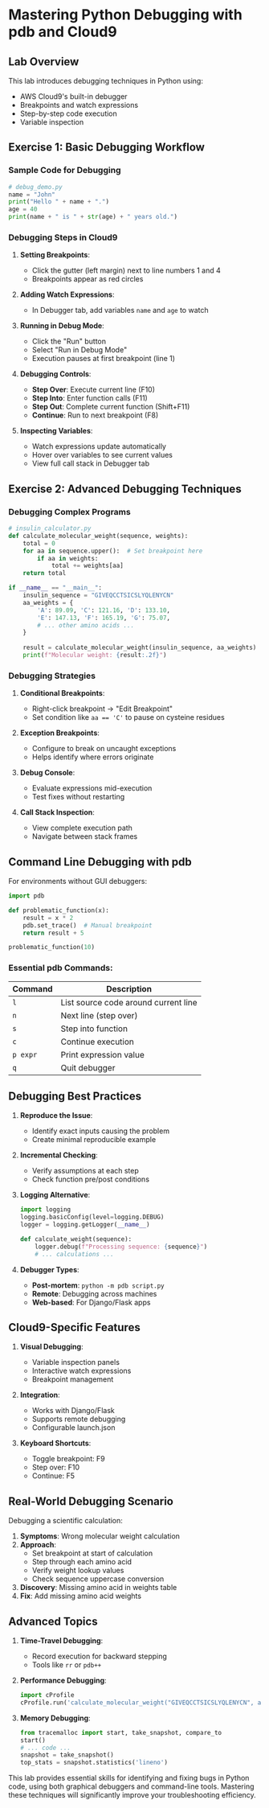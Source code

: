 # Mastering Python Debugging with pdb and Cloud9

## Lab Overview
This lab introduces debugging techniques in Python using:
- AWS Cloud9's built-in debugger
- Breakpoints and watch expressions
- Step-by-step code execution
- Variable inspection

## Exercise 1: Basic Debugging Workflow

### Sample Code for Debugging
```python
# debug_demo.py
name = "John"
print("Hello " + name + ".")
age = 40
print(name + " is " + str(age) + " years old.")
```

### Debugging Steps in Cloud9

1. **Setting Breakpoints**:
   - Click the gutter (left margin) next to line numbers 1 and 4
   - Breakpoints appear as red circles

2. **Adding Watch Expressions**:
   - In Debugger tab, add variables `name` and `age` to watch

3. **Running in Debug Mode**:
   - Click the "Run" button
   - Select "Run in Debug Mode"
   - Execution pauses at first breakpoint (line 1)

4. **Debugging Controls**:
   - **Step Over**: Execute current line (F10)
   - **Step Into**: Enter function calls (F11)
   - **Step Out**: Complete current function (Shift+F11)
   - **Continue**: Run to next breakpoint (F8)

5. **Inspecting Variables**:
   - Watch expressions update automatically
   - Hover over variables to see current values
   - View full call stack in Debugger tab

## Exercise 2: Advanced Debugging Techniques

### Debugging Complex Programs
```python
# insulin_calculator.py
def calculate_molecular_weight(sequence, weights):
    total = 0
    for aa in sequence.upper():  # Set breakpoint here
        if aa in weights:
            total += weights[aa]
    return total

if __name__ == "__main__":
    insulin_sequence = "GIVEQCCTSICSLYQLENYCN"
    aa_weights = {
        'A': 89.09, 'C': 121.16, 'D': 133.10, 
        'E': 147.13, 'F': 165.19, 'G': 75.07,
        # ... other amino acids ...
    }
    
    result = calculate_molecular_weight(insulin_sequence, aa_weights)
    print(f"Molecular weight: {result:.2f}")
```

### Debugging Strategies

1. **Conditional Breakpoints**:
   - Right-click breakpoint → "Edit Breakpoint"
   - Set condition like `aa == 'C'` to pause on cysteine residues

2. **Exception Breakpoints**:
   - Configure to break on uncaught exceptions
   - Helps identify where errors originate

3. **Debug Console**:
   - Evaluate expressions mid-execution
   - Test fixes without restarting

4. **Call Stack Inspection**:
   - View complete execution path
   - Navigate between stack frames

## Command Line Debugging with pdb

For environments without GUI debuggers:

```python
import pdb

def problematic_function(x):
    result = x * 2
    pdb.set_trace()  # Manual breakpoint
    return result + 5

problematic_function(10)
```

### Essential pdb Commands:
| Command | Description |
|---------|-------------|
| `l` | List source code around current line |
| `n` | Next line (step over) |
| `s` | Step into function |
| `c` | Continue execution |
| `p expr` | Print expression value |
| `q` | Quit debugger |

## Debugging Best Practices

1. **Reproduce the Issue**:
   - Identify exact inputs causing the problem
   - Create minimal reproducible example

2. **Incremental Checking**:
   - Verify assumptions at each step
   - Check function pre/post conditions

3. **Logging Alternative**:
   ```python
   import logging
   logging.basicConfig(level=logging.DEBUG)
   logger = logging.getLogger(__name__)
   
   def calculate_weight(sequence):
       logger.debug(f"Processing sequence: {sequence}")
       # ... calculations ...
   ```

4. **Debugger Types**:
   - **Post-mortem**: `python -m pdb script.py`
   - **Remote**: Debugging across machines
   - **Web-based**: For Django/Flask apps

## Cloud9-Specific Features

1. **Visual Debugging**:
   - Variable inspection panels
   - Interactive watch expressions
   - Breakpoint management

2. **Integration**:
   - Works with Django/Flask
   - Supports remote debugging
   - Configurable launch.json

3. **Keyboard Shortcuts**:
   - Toggle breakpoint: F9
   - Step over: F10
   - Continue: F5

## Real-World Debugging Scenario

Debugging a scientific calculation:

1. **Symptoms**: Wrong molecular weight calculation
2. **Approach**:
   - Set breakpoint at start of calculation
   - Step through each amino acid
   - Verify weight lookup values
   - Check sequence uppercase conversion
3. **Discovery**: Missing amino acid in weights table
4. **Fix**: Add missing amino acid weights

## Advanced Topics

1. **Time-Travel Debugging**:
   - Record execution for backward stepping
   - Tools like `rr` or `pdb++`

2. **Performance Debugging**:
   ```python
   import cProfile
   cProfile.run('calculate_molecular_weight("GIVEQCCTSICSLYQLENYCN", aa_weights)')
   ```

3. **Memory Debugging**:
   ```python
   from tracemalloc import start, take_snapshot, compare_to
   start()
   # ... code ...
   snapshot = take_snapshot()
   top_stats = snapshot.statistics('lineno')
   ```

This lab provides essential skills for identifying and fixing bugs in Python code, using both graphical debuggers and command-line tools. Mastering these techniques will significantly improve your troubleshooting efficiency.